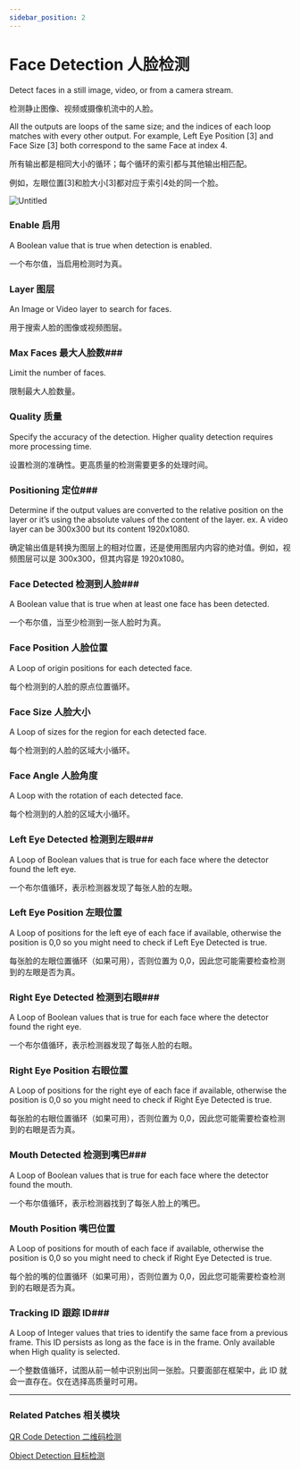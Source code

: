 ```yaml
---
sidebar_position: 2
---
```


# Face Detection 人脸检测

Detect faces in a still image, video, or from a camera stream.

检测静止图像、视频或摄像机流中的人脸。

All the outputs are loops of the same size; and the indices of each loop matches with every other output. For example, Left Eye Position [3] and Face Size [3] both correspond to the same Face at index 4.

所有输出都是相同大小的循环；每个循环的索引都与其他输出相匹配。

例如，左眼位置[3]和脸大小[3]都对应于索引4处的同一个脸。

![Untitled](https://s3.us-west-2.amazonaws.com/secure.notion-static.com/1acd1479-386d-434f-a88b-65aba07490a6/Untitled.png?X-Amz-Algorithm=AWS4-HMAC-SHA256&X-Amz-Content-Sha256=UNSIGNED-PAYLOAD&X-Amz-Credential=AKIAT73L2G45EIPT3X45%2F20220602%2Fus-west-2%2Fs3%2Faws4_request&X-Amz-Date=20220602T181116Z&X-Amz-Expires=86400&X-Amz-Signature=3cd13cfb9bf96a6dd9bdf5ab24e4a80092668703862ec1b09088dc1c4cb3bbd4&X-Amz-SignedHeaders=host&response-content-disposition=filename%20%3D%22Untitled.png%22&x-id=GetObject)

### Enable 启用

A Boolean value that is true when detection is enabled.

一个布尔值，当启用检测时为真。

### Layer 图层

An Image or Video layer to search for faces.

用于搜索人脸的图像或视频图层。

### Max Faces 最大人脸数### 

Limit the number of faces.

限制最大人脸数量。

### Quality 质量

Specify the accuracy of the detection. Higher quality detection requires more processing time.

设置检测的准确性。更高质量的检测需要更多的处理时间。

### Positioning 定位### 

Determine if the output values are converted to the relative position on the layer or it’s using the absolute values of the content of the layer. ex. A video layer can be 300x300 but its content 1920x1080.

确定输出值是转换为图层上的相对位置，还是使用图层内内容的绝对值。例如，视频图层可以是 300x300，但其内容是 1920x1080。

### Face Detected 检测到人脸### 

A Boolean value that is true when at least one face has been detected.

一个布尔值，当至少检测到一张人脸时为真。

### Face Position 人脸位置

A Loop of origin positions for each detected face.

每个检测到的人脸的原点位置循环。

### Face Size 人脸大小

A Loop of sizes for the region for each detected face.

每个检测到的人脸的区域大小循环。

### Face Angle 人脸角度

A Loop with the rotation of each detected face.

每个检测到的人脸的区域大小循环。

### Left Eye Detected 检测到左眼### 

A Loop of Boolean values that is true for each face where the detector found the left eye.

一个布尔值循环，表示检测器发现了每张人脸的左眼。

### Left Eye Position 左眼位置

A Loop of positions for the left eye of each face if available, otherwise the position is 0,0 so you might need to check if Left Eye Detected is true.

每张脸的左眼位置循环（如果可用），否则位置为 0,0，因此您可能需要检查检测到的左眼是否为真。

### Right Eye Detected 检测到右眼### 

A Loop of Boolean values that is true for each face where the detector found the right eye.

一个布尔值循环，表示检测器发现了每张人脸的右眼。

### Right Eye Position 右眼位置

A Loop of positions for the right eye of each face if available, otherwise the position is 0,0 so you might need to check if Right Eye Detected is true.

每张脸的右眼位置循环（如果可用），否则位置为 0,0，因此您可能需要检查检测到的右眼是否为真。

### Mouth Detected 检测到嘴巴### 

A Loop of Boolean values that is true for each face where the detector found the mouth.

一个布尔值循环，表示检测器找到了每张人脸上的嘴巴。

### Mouth Position 嘴巴位置

A Loop of positions for mouth of each face if available, otherwise the position is 0,0 so you might need to check if Right Eye Detected is true.

每个脸的嘴的位置循环（如果可用），否则位置为 0,0，因此您可能需要检查检测到的右眼是否为真。

### Tracking ID 跟踪 ID### 

A Loop of Integer values that tries to identify the same face from a previous frame. This ID persists as long as the face is in the frame. Only available when High quality is selected.

一个整数值循环，试图从前一帧中识别出同一张脸。只要面部在框架中，此 ID 就会一直存在。仅在选择高质量时可用。

------

### Related Patches 相关模块

[QR Code Detection 二维码检测](https://www.notion.so/QR-Code-Detection-9223c3bc77014abda406359bcb6c9c7b)

[Object Detection 目标检测](https://www.notion.so/Object-Detection-c842dfa3920b43eabaf0663fee46c5b8)
